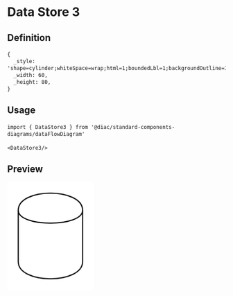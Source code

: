 # Data Store 3

## Definition

```
{
  _style: 'shape=cylinder;whiteSpace=wrap;html=1;boundedLbl=1;backgroundOutline=1;',
  _width: 60,
  _height: 80,
}
```

## Usage

```
import { DataStore3 } from '@diac/standard-components-diagrams/dataFlowDiagram'

<DataStore3/>
```

## Preview

<img src="./data-store-3.png" width="200"/>
